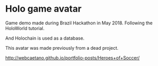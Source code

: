 # Holo game avatar

Game demo made during Brazil Hackathon in May 2018.
Following the HoloWorld tutorial.

And Holochain is used as a database.

This avatar was made previously from a dead project.

http://webcaetano.github.io/portfolio-posts/Heroes+of+Soccer/

